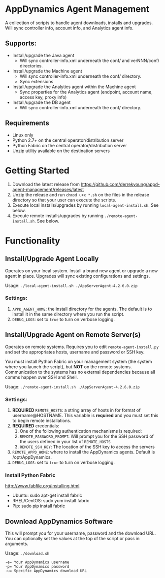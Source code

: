 # AppDynamics Agent Management

A collection of scripts to handle agent downloads, installs and upgrades. Will sync controller info, account info, and Analytics agent info.

## Supports:
* Install/upgrade the Java agent
    * Will sync controller-info.xml underneath the conf/ and verNNN/conf/ directories.
* Install/upgrade the Machine agent
    * Will sync controller-info.xml underneath the conf/ directory.
    * Sync extensions
* Install/upgrade the Analytics agent within the Machine agent
    * Sync properties for the Analytics agent (endpoint, account name, access key, proxy info)
* Install/upgrade the DB agent
    * Will sync controller-info.xml underneath the conf/ directory.

## Requirements
* Linux only
* Python 2.7+ on the central operator/distribution server
* Python Fabric on the central operator/distribution server
* Unzip utility available on the destination servers

# Getting Started
1. Download the latest release from https://github.com/derrekyoung/appd-agent-management/releases/latest
1. Unzip the release and run `chmod u+x *.sh` on the files in the release directory so that your user can execute the scripts.
1. Execute local installs/upgrades by running `local-agent-install.sh`. See below.
1. Execute remote installs/upgrades by running `./remote-agent-install.sh`. See below.

# Functionality

## Install/Upgrade Agent Locally
Operates on your local system. Install a brand new agent or upgrade a new agent in place. Upgrades will sync existing configurations and settings.

Usage: `./local-agent-install.sh ./AppServerAgent-4.2.6.0.zip`

### Settings:
1. `APPD_AGENT_HOME`: the install directory for the agents. The default is to install it in the same directory where you run the script.
1. `DEBUG_LOGS`: set to `true` to turn on verbose logging.


## Install/Upgrade Agent on Remote Server(s)
Operates on remote systems. Requires you to edit `remote-agent-install.py` and set the appropriates hosts, username and password or SSH key.

You must install Python Fabric on your management system (the system where you launch the script), but **NOT** on the remote systems. Communication to the systems has no external dependencies because all comms happen over SSH and Shell.

Usage: `./remote-agent-install.sh ./AppServerAgent-4.2.6.0.zip`

### Settings:
1. **REQUIRED** `REMOTE_HOSTS`: a string array of hosts in for format of username@HOSTNAME. This variable is **required** and you must set this to begin remote installations.
1. **REQUIRED** credentials:
    1. One of the following authentication mechanisms is required:
    1. `REMOTE_PASSWORD_PROMPT`: Will prompt you for the SSH password of the users defined in your list of `REMOTE_HOSTS`
    1. `REMOTE_SSH_KEY`: The location of the SSH key to access the servers
1. `REMOTE_APPD_HOME`: where to install the AppDynamics agents. Default is /opt/AppDynamics.
1. `DEBUG_LOGS`: set to `true` to turn on verbose logging.

### Install Python Fabric

http://www.fabfile.org/installing.html

* Ubuntu: sudo apt-get install fabric
* RHEL/CentOS: sudo yum install fabric
* Pip: sudo pip install fabric

## Download AppDynamics Software
This will prompt you for your username, password and the download URL. You can optionally set the values at the top of the script or pass in arguments.

Usage: `./download.sh`

```
-e= Your AppDynamics username
-p= Your AppDynamics password
-u= Specific AppDynamics download URL
```
